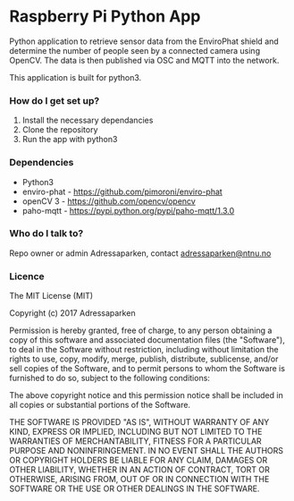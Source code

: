 # Raspberry Pi Python App #

Python application to retrieve sensor data from the EnviroPhat shield and determine the number of people seen by a connected camera using OpenCV.
The data is then published via OSC and MQTT into the network.

This application is built for python3.

### How do I get set up? ###

1. Install the necessary dependancies
2. Clone the repository
3. Run the app with python3

### Dependencies ###

* Python3
* enviro-phat - https://github.com/pimoroni/enviro-phat
* openCV 3 - https://github.com/opencv/opencv
* paho-mqtt - https://pypi.python.org/pypi/paho-mqtt/1.3.0

### Who do I talk to? ###

Repo owner or admin Adressaparken, contact adressaparken@ntnu.no

### Licence ###

The MIT License (MIT)

Copyright (c) 2017 Adressaparken

Permission is hereby granted, free of charge, to any person obtaining a copy of this software and associated documentation files (the "Software"), to deal in the Software without restriction, including without limitation the rights to use, copy, modify, merge, publish, distribute, sublicense, and/or sell copies of the Software, and to permit persons to whom the Software is furnished to do so, subject to the following conditions:

The above copyright notice and this permission notice shall be included in all copies or substantial portions of the Software.

THE SOFTWARE IS PROVIDED "AS IS", WITHOUT WARRANTY OF ANY KIND, EXPRESS OR IMPLIED, INCLUDING BUT NOT LIMITED TO THE WARRANTIES OF MERCHANTABILITY, FITNESS FOR A PARTICULAR PURPOSE AND NONINFRINGEMENT. IN NO EVENT SHALL THE AUTHORS OR COPYRIGHT HOLDERS BE LIABLE FOR ANY CLAIM, DAMAGES OR OTHER LIABILITY, WHETHER IN AN ACTION OF CONTRACT, TORT OR OTHERWISE, ARISING FROM, OUT OF OR IN CONNECTION WITH THE SOFTWARE OR THE USE OR OTHER DEALINGS IN THE SOFTWARE.